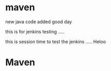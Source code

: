 # maven


new java code added
good day

this is for jenkins testing .....



this is session time to test the jenkins .....
Heloo
# Maven
